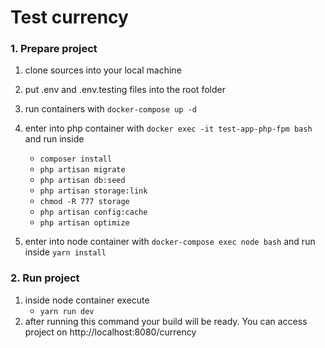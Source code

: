 # Test currency

### 1. Prepare project
1. clone sources into your local machine
2. put .env and .env.testing files into the root folder
3. run containers with `docker-compose up -d`
4. enter into php container with `docker exec -it test-app-php-fpm bash` and run inside
    * `composer install`
    * `php artisan migrate`
    * `php artisan db:seed`
    * `php artisan storage:link`
    * `chmod -R 777 storage`
    * `php artisan config:cache`
    * `php artisan optimize`

5. enter into node container with `docker-compose exec node bash` and run inside `yarn install`

### 2. Run project
1. inside node container execute
    * `yarn run dev`
2.  after running this command your build will be ready. You can access project on http://localhost:8080/currency